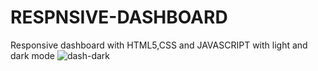 # RESPNSIVE-DASHBOARD
Responsive dashboard with HTML5,CSS and JAVASCRIPT with light and dark mode
![dash-dark](https://user-images.githubusercontent.com/34813306/176770325-a01ee943-dced-4e23-a793-0e0cc375f931.jpeg)
